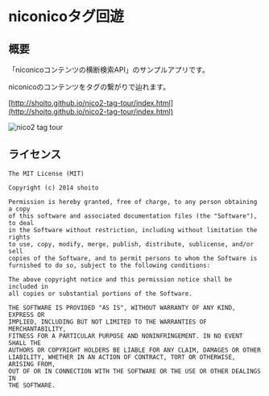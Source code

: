 niconicoタグ回遊
==================

## 概要
「niconicoコンテンツの横断検索API」のサンプルアプリです。

niconicoのコンテンツをタグの繋がりで辿れます。

[http://shoito.github.io/nico2-tag-tour/index.html](http://shoito.github.io/nico2-tag-tour/index.html)

![nico2 tag tour](https://raw.github.com/shoito/nico2-tag-tour/master/docs/images/screenshot.png)


## ライセンス
```
The MIT License (MIT)

Copyright (c) 2014 shoito

Permission is hereby granted, free of charge, to any person obtaining a copy
of this software and associated documentation files (the "Software"), to deal
in the Software without restriction, including without limitation the rights
to use, copy, modify, merge, publish, distribute, sublicense, and/or sell
copies of the Software, and to permit persons to whom the Software is
furnished to do so, subject to the following conditions:

The above copyright notice and this permission notice shall be included in
all copies or substantial portions of the Software.

THE SOFTWARE IS PROVIDED "AS IS", WITHOUT WARRANTY OF ANY KIND, EXPRESS OR
IMPLIED, INCLUDING BUT NOT LIMITED TO THE WARRANTIES OF MERCHANTABILITY,
FITNESS FOR A PARTICULAR PURPOSE AND NONINFRINGEMENT. IN NO EVENT SHALL THE
AUTHORS OR COPYRIGHT HOLDERS BE LIABLE FOR ANY CLAIM, DAMAGES OR OTHER
LIABILITY, WHETHER IN AN ACTION OF CONTRACT, TORT OR OTHERWISE, ARISING FROM,
OUT OF OR IN CONNECTION WITH THE SOFTWARE OR THE USE OR OTHER DEALINGS IN
THE SOFTWARE.
```
